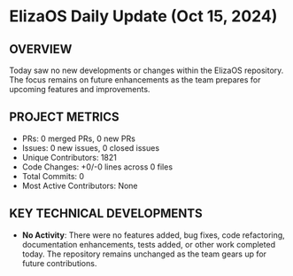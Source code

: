 # ElizaOS Daily Update (Oct 15, 2024)

## OVERVIEW 
Today saw no new developments or changes within the ElizaOS repository. The focus remains on future enhancements as the team prepares for upcoming features and improvements.

## PROJECT METRICS
- PRs: 0 merged PRs, 0 new PRs
- Issues: 0 new issues, 0 closed issues
- Unique Contributors: 1821
- Code Changes: +0/-0 lines across 0 files
- Total Commits: 0
- Most Active Contributors: None

## KEY TECHNICAL DEVELOPMENTS
- **No Activity**: There were no features added, bug fixes, code refactoring, documentation enhancements, tests added, or other work completed today. The repository remains unchanged as the team gears up for future contributions.